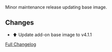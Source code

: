 Minor maintenance release updating base image.

## Changes

- ⬆ Update add-on base image to v4.1.1

[Full Changelog][changelog]

[changelog]: https://github.com/hassio-addons/addon-chrony/compare/v1.0.2...v1.0.3